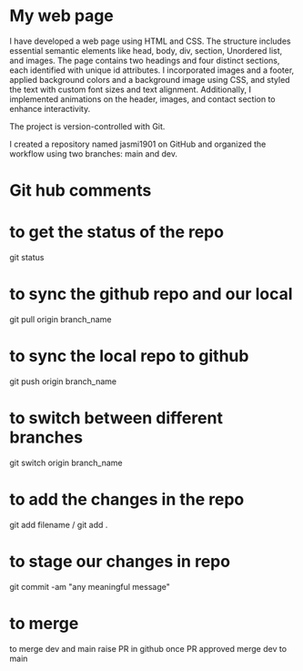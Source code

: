 # My web page

I have developed a web page using HTML and CSS. 
The structure includes essential semantic elements like head, body, div, section, Unordered list, and images.
The page contains two headings and four distinct sections, each identified with unique id attributes.
I incorporated images and a footer, applied background colors and a background image using CSS, and styled the text with custom font sizes and text alignment. 
Additionally, I implemented animations on the header, images, and contact section to enhance interactivity.

The project is version-controlled with Git.

I created a repository named jasmi1901 on GitHub and organized the workflow using two branches: main and dev.


# Git hub comments
# to get the status of the repo
git status

# to sync the github repo and our local
git pull origin branch_name

# to sync the local repo to github
git push origin branch_name

# to switch between different branches
git switch origin branch_name

# to add the changes in the repo
git add filename / git add .

# to stage our changes in repo
git commit -am "any meaningful message"
 
 # to merge 
 to merge dev and main raise PR in github
 once PR approved merge dev to main








